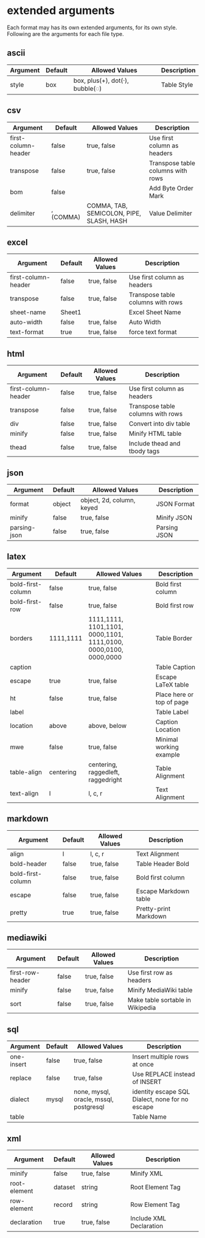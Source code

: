 # extended arguments

Each format may has its own extended arguments, for its own style. Following are the arguments for each file type.

## ascii

| Argument          | Default | Allowed Values | Description               |
|-------------------|---------|----------------|---------------------------|
| style             | box     | box, plus(+), dot(·), bubble(◌) | Table Style |


## csv

| Argument            | Default | Allowed Values              | Description                  |
|---------------------|---------|-----------------------------|------------------------------|
| first-column-header | false   | true, false                 | Use first column as headers  |
| transpose           | false   | true, false            | Transpose table columns with rows |
| bom                 | false   |                             | Add Byte Order Mark          |
| delimiter           | ,(COMMA)| COMMA, TAB, SEMICOLON, PIPE, SLASH, HASH | Value Delimiter |

## excel

| Argument          | Default | Allowed Values | Description               |
|-------------------|---------|----------------|---------------------------|
| first-column-header | false | true, false  | Use first column as headers |
| transpose    | false   | true, false | Transpose table columns with rows |
| sheet-name        | Sheet1  |                | Excel Sheet Name          |
| auto-width        | false   | true, false    | Auto Width                |
| text-format       | true    | true, false    | force text format         |

## html

| Argument            | Default | Allowed Values | Description                 |
|---------------------|---------|----------------|-----------------------------|
| first-column-header | false   | true, false    | Use first column as headers |
| transpose           | false   | true, false    | Transpose table columns with rows |
| div                 | false   | true, false    | Convert into div table      |
| minify              | false   | true, false    | Minify HTML table           |
| thead               | false   | true, false    | Include thead and tbody tags|

## json

| Argument          | Default | Allowed Values | Description               |
| ------------------|---------|----------------|---------------------------|
| format            | object  | object, 2d, column, keyed | JSON Format    |
| minify            | false   | true, false    | Minify JSON               |
| parsing-json      | false   | true, false    | Parsing JSON              |

## latex

| Argument          | Default | Allowed Values | Description               |
| ------------------|---------|----------------|---------------------------|
| bold-first-column | false   | true, false    | Bold first column         |
| bold-first-row    | false   | true, false    | Bold first row            |
| borders           | 1111,1111 | 1111,1111, 1101,1101, 0000,1101, 1111,0100, 0000,0100, 0000,0000 | Table Border |
| caption           |         |                | Table Caption             |
| escape            | true    | true, false    | Escape LaTeX table        |
| ht                | false   | true, false    | Place here or top of page |
| label             |         |                | Table Label               |
| location          | above   |  above, below  | Caption Location          |
| mwe               | false   | true, false    | Minimal working example   |
| table-align       | centering | centering, raggedleft, raggedright  | Table Alignment |
| text-align        | l       | l, c, r        | Text Alignment            |

## markdown

| Argument          | Default | Allowed Values | Description               |
|-------------------|---------|----------------|---------------------------|
| align             | l       | l, c, r        | Text Alignment            |
| bold-header       | false   | true, false    | Table Header Bold         |
| bold-first-column | false   | true, false    | Bold first column         |
| escape            | false   | true, false    | Escape Markdown table     |
| pretty            | true    | true, false    | Pretty-print Markdown     |

## mediawiki

| Argument          | Default | Allowed Values | Description               |
|-------------------|---------|----------------|---------------------------|
| first-row-header  | false   | true, false    | Use first row as headers  |
| minify            | false   | true, false    | Minify MediaWiki table    |
| sort              | false   | true, false    | Make table sortable in Wikipedia |

## sql

| Argument          | Default | Allowed Values | Description                     |
|-------------------|---------|----------------|---------------------------------|
| one-insert        | false   | true, false    | Insert multiple rows at once    |
| replace           | false   | true, false    | Use REPLACE instead of INSERT   |
| dialect           | mysql   | none, mysql, oracle, mssql, postgresql | identity escape SQL Dialect, none for no escape |
| table             |         |                | Table Name                      |

## xml

| Argument            | Default | Allowed Values | Description                |
|---------------------|---------|----------------|----------------------------|
| minify              | false   | true, false    | Minify XML                 |
| root-element        | dataset | string         | Root Element Tag           |
| row-element         | record  | string         | Row Element Tag            |
| declaration         | true    | true, false    | Include XML Declaration    |
